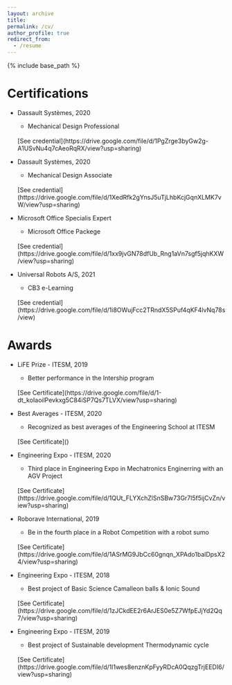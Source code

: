 ```yaml
---
layout: archive
title:
permalink: /cv/
author_profile: true
redirect_from:
  - /resume
---
```


{% include base_path %}

Certifications
======

* Dassault Systèmes, 2020
  * Mechanical Design Professional
  <br>
    [See credential](https://drive.google.com/file/d/1PgZrge3byGw2g-A1USvNu4q7cAeoRqRX/view?usp=sharing)

* Dassault Systèmes, 2020
  * Mechanical Design Associate
  <br>
    [See credential](https://drive.google.com/file/d/1XedRfk2gYnsJ5uTjLhbKcjGqnXLMK7vW/view?usp=sharing)

* Microsoft Office Specialis Expert
  * Microsoft Office Packege
  <br>
    [See credential](https://drive.google.com/file/d/1xx9jvGN78dfUb_Rng1aVn7sgf5jqhKXW/view?usp=sharing)
    
* Universal Robots A/S, 2021
  * CB3 e-Learning
  <br>
    [See credential](https://drive.google.com/file/d/1i8OWujFcc2TRndX5SPuf4qKF4lvNq78s/view)


Awards
======

* LiFE Prize - ITESM, 2019
  * Better performance in the Intership program 
   <br>
    [See Certificate](https://drive.google.com/file/d/1-dt_koIaoilPevkxg5C84iSP7Qs7TLVX/view?usp=sharing)

* Best Averages - ITESM, 2020
  * Recognized as best averages of the Engineering School at ITESM
   <br>
    [See Certificate]()


* Engineering Expo - ITESM, 2020
  * Third place in Engineering Expo in Mechatronics Enginerring with an AGV Project
   <br>
    [See Certificate](https://drive.google.com/file/d/1QUt_FLYXchZlSnSBw73Gr7l5f5ijCvZn/view?usp=sharing)


* Roborave International, 2019
  * Be in the fourth place in a Robot Competition with a robot sumo
  <br>
    [See Certificate](https://drive.google.com/file/d/1ASrMG9JbCc60gnqn_XPAdo1balDpsX24/view?usp=sharing)

* Engineering Expo - ITESM, 2018
  * Best project of Basic Science Camalleon balls & Ionic Sound
   <br>
    [See Certificate](https://drive.google.com/file/d/1zJCkdEE2r6ArJES0e5Z7WfpEJjYd2Qq7/view?usp=sharing)

* Engineering Expo - ITESM, 2019
  * Best project of Sustainable development Thermodynamic cycle
   <br>
    [See Certificate](https://drive.google.com/file/d/1l1wes8enznKpFyyRDcA0QqzgTrjEEDI6/view?usp=sharing)
